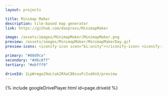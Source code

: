 ```yaml
---
layout: projects

title: Minimap Maker
description: tile-based map generator
link: https://github.com/daxpress/MinimapMaker

image: /assets/images/MinimapMaker/MinimapMaker.png
preview: /assets/images/MinimapMaker/MinimapMakerDay.gif
preview-icons: <iconify-icon icon="bi:unity"></iconify-icon> <iconify-icon icon="devicon-plain:csharp"></iconify-icon>

primary: "#88d9ca"
secondary: "#d6c0ff"
tertiary: "#ebfff9"

driveId: 1LpWrmge29oLtak2RXaC88svxFcIxd4nX/preview
---
```


<script>
  document.documentElement.style.setProperty('--primary-accent', "{{ page.primary }}");
  document.documentElement.style.setProperty('--secondary-accent',"{{ page.secondary }}");
  document.documentElement.style.setProperty('--tertiary-accent', "{{ page.tertiary }}");
</script>

{% include googleDrivePlayer.html id=page.driveId %}
